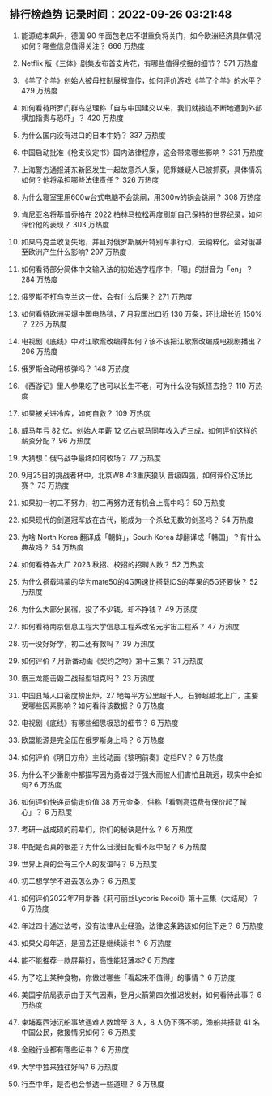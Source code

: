 
## 排行榜趋势 记录时间：2022-09-26 03:21:48
  
  1. 能源成本飙升，德国 90 年面包老店不堪重负将关门，如今欧洲经济具体情况如何？哪些信息值得关注？ 666 万热度
    
  2. Netflix 版《三体》剧集发布首支片花，有哪些值得挖掘的细节？ 571 万热度
    
  3. 《羊了个羊》创始人被母校制展牌宣传，如何评价游戏《羊了个羊》的水平？ 429 万热度
    
  4. 如何看待所罗门群岛总理称「自与中国建交以来，我们就接连不断地遭到外部横加指责与恐吓」？ 420 万热度
    
  5. 为什么国内没有进口的日本牛奶？ 337 万热度
    
  6. 中国启动批准《枪支议定书》国内法律程序，这会带来哪些影响？ 331 万热度
    
  7. 上海警方通报浦东新区发生一起故意杀人案，犯罪嫌疑人已被抓获，具体情况如何？他将承担哪些法律责任？ 326 万热度
    
  8. 为什么寝室里用600w台式电脑不会跳闸，用300w的锅会跳闸？ 308 万热度
    
  9. 肯尼亚名将基普乔格在 2022 柏林马拉松再度刷新自己保持的世界纪录，如何评价他的表现？ 303 万热度
    
  10. 如果乌克兰收复失地，并且对俄罗斯展开特别军事行动，去纳粹化，会对俄甚至欧洲产生什么影响? 297 万热度
    
  11. 如何看待部分简体中文输入法的初始选字程序中，「嗯」的拼音为「en」？ 284 万热度
    
  12. 俄罗斯不打乌克兰这一仗，会有什么后果？ 271 万热度
    
  13. 如何看待欧洲买爆中国电热毯，7 月我国出口近 130 万条，环比增长近 150% ？ 226 万热度
    
  14. 电视剧《底线》中对江歌案改编得如何？该不该把江歌案改编成电视剧播出？ 206 万热度
    
  15. 俄罗斯会动用核弹吗？ 148 万热度
    
  16. 《西游记》里人参果吃了也可以长生不老，可为什么没有妖怪去抢？ 110 万热度
    
  17. 如果被关进冷库，如何自救？ 109 万热度
    
  18. 威马年亏 82 亿，创始人年薪 12 亿占威马同年收入近三成，如何评价这样的薪资分配？ 96 万热度
    
  19. 大猜想：俄乌战争最终如何收场？ 77 万热度
    
  20. 9月25日的挑战者杯中，北京WB 4:3重庆狼队 晋级四强，如何评价这场比赛？ 73 万热度
    
  21. 如果初一初二不努力，初三再努力还有机会上高中吗？ 59 万热度
    
  22. 如果现代的剑道冠军放在古代，能成为一个杀敌无数的剑圣吗？ 54 万热度
    
  23. 为啥 North Korea 翻译成「朝鲜」，South Korea 却翻译成「韩国」？有什么典故吗？ 54 万热度
    
  24. 如何看待各大厂 2023 秋招、校招的招聘人数？ 52 万热度
    
  25. 为什么搭载鸿蒙的华为mate50的4G网速比搭载iOS的苹果的5G还要快？ 52 万热度
    
  26. 为什么大部分民宿，投了不少钱，却不挣钱？ 49 万热度
    
  27. 如何看待南京信息工程大学信息工程系改名元宇宙工程系？ 47 万热度
    
  28. 初一没好好学，初二还有救吗？ 39 万热度
    
  29. 如何评价 7 月新番动画《契约之吻》第十三集？ 31 万热度
    
  30. 霸王龙能击毁二战轻型坦克吗？ 23 万热度
    
  31. 中国县域人口密度榜出炉，27 地每平方公里超千人，石狮超越北上广，主要受哪些因素影响？如何看待该数据？ 6 万热度
    
  32. 电视剧《底线》有哪些细思极恐的细节？ 6 万热度
    
  33. 欧盟能源是完全压在俄罗斯身上吗？ 6 万热度
    
  34. 如何评价《明日方舟》主线动画《黎明前奏》定档PV？ 6 万热度
    
  35. 为什么不少番剧中都描写因为勇者过于强大而被人们害怕且疏远，现实中会如何? 6 万热度
    
  36. 如何评价快递员偷走价值 38 万元金条，供称「看到高运费有保价起了贼心」？ 6 万热度
    
  37. 考研一战成硕的前辈们，你们的秘诀是什么？ 6 万热度
    
  38. 中配是否真的很差？为什么日漫日配看不起中配？ 6 万热度
    
  39. 世界上真的会有三个人的友谊吗？ 6 万热度
    
  40. 初二想学学不进去怎么办？ 6 万热度
    
  41. 如何评价2022年7月新番《莉可丽丝Lycoris Recoil》第十三集（大结局）？ 6 万热度
    
  42. 年过四十通过法考，没有法律从业经验，法律这条路该如何往下走？ 6 万热度
    
  43. 如果父母年迈，是回去还是继续读书？ 6 万热度
    
  44. 能不能推荐一款屏幕好，高性能轻薄本? 6 万热度
    
  45. 为了吃上某种食物，你做过哪些「看起来不值得」的事情？ 6 万热度
    
  46. 美国宇航局表示由于天气因素，登月火箭第四次推迟发射，如何看待此事？ 6 万热度
    
  47. 柬埔寨西港沉船事故遇难人数增至 3 人，8 人仍下落不明，渔船共搭载 41 名中国公民，救援情况如何？ 6 万热度
    
  48. 金融行业都有哪些证书？ 6 万热度
    
  49. 大学中独来独往好吗? 6 万热度
    
  50. 行至中年，是否也会参透一些道理？ 6 万热度
    